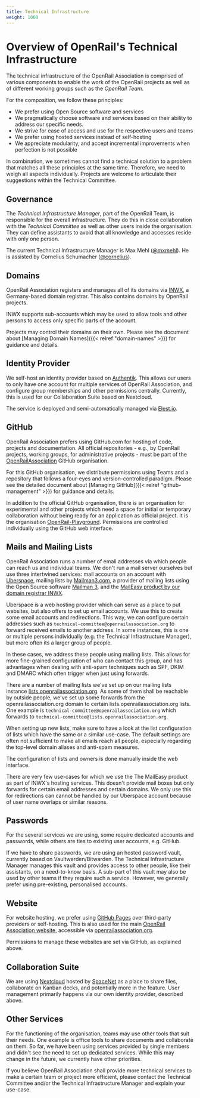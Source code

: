 ```yaml
---
title: Technical Infrastructure
weight: 1000
---
```


# Overview of OpenRail's Technical Infrastructure

The technical infrastructure of the OpenRail Association is comprised of various components to enable the work of the OpenRail projects as well as of different working groups such as the *OpenRail Team*.

For the composition, we follow these principles:

* We prefer using Open Source software and services
* We pragmatically choose software and services based on their ability to address our specific needs.
* We strive for ease of access and use for the respective users and teams
* We prefer using hosted services instead of self-hosting
* We appreciate modularity, and accept incremental improvements when perfection is not possible

In combination, we sometimes cannot find a technical solution to a problem that matches all these principles at the same time. Therefore, we need to weigh all aspects individually. Projects are welcome to articulate their suggestions within the Technical Committee.

## Governance

The *Technical Infrastructure Manager*, part of the OpenRail Team, is responsible for the overall infrastructure. They do this in close collaboration with the *Technical Committee* as well as other users inside the organisation. They can define assistants to avoid that all knowledge and accesses reside with only one person.

The current Technical Infrastructure Manager is Max Mehl ([@mxmehl](https://github.com/mxmehl)). He is assisted by Cornelius Schumacher ([@cornelius](https://github.com/cornelius)).

## Domains

OpenRail Association registers and manages all of its domains via [INWX](https://www.inwx.com/), a Germany-based domain registrar. This also contains domains by OpenRail projects.

INWX supports sub-accounts which may be used to allow tools and other persons to access only specific parts of the account.

Projects may control their domains on their own. Please see the document about [Managing Domain Names]({{< relref "domain-names" >}}) for guidance and details.

## Identity Provider

We self-host an identity provider based on [Authentik](https://github.com/goauthentik/authentik/). This allows our users to only have one account for multiple services of OpenRail Association, and configure group memberships and other permissions centrally. Currently, this is used for our Collaboration Suite based on Nextcloud.

The service is deployed and semi-automatically managed via [Elest.io](https://elest.io/).

## GitHub

OpenRail Association prefers using GitHub.com for hosting of code, projects and documentation. All official repositories - e.g., by OpenRail projects, working groups, for administrative projects - must be part of the [OpenRailAssociation](https://github.com/OpenRailAssociation) GitHub organisation.

For this GitHub organisation, we distribute permissions using Teams and a repository that follows a four-eyes and version-controlled paradigm. Please see the detailed document about [Managing GitHub]({{< relref "github-management" >}}) for guidance and details.

In addition to the official GitHub organisation, there is an organisation for experimental and other projects which need a space for initial or temporary collaboration without being ready for an application as official project. It is the organisation [OpenRail-Playground](https://github.com/OpenRail-Playground). Permissions are controlled individually using the GitHub web interface.

## Mails and Mailing Lists

OpenRail Association runs a number of email addresses via which people can reach us and individual teams. We don't run a mail server ourselves but use three intertwined services: mail accounts on an account with [Uberspace](https://uberspace.de), mailing lists by [Mailman3.com](https://mailman3.com), a provider of mailing lists using the Open Source software [Mailman 3](https://docs.mailman3.org/), and the [MailEasy product by our domain registrar INWX](https://www.inwx.de/en/hosting).

Uberspace is a web hosting provider which can serve as a place to put websites, but also offers to set up email accounts. We use this to create some email accounts and redirections. This way, we can configure certain addresses such as `technical-committee@openrailassociation.org` to forward received emails to another address. In some instances, this is one or multiple persons individually (e.g. the Technical Infrastructure Manager), but more often its a larger group of people.

In these cases, we address these people using mailing lists. This allows for more fine-grained configuration of who can contact this group, and has advantages when dealing with anti-spam techniques such as SPF, DKIM and DMARC which often trigger when just using forwards.

There are a number of mailing lists we've set up on our mailing lists instance [lists.openrailassociation.org](https://lists.openrailassociation.org). As some of them shall be reachable by outside people, we've set up some forwards from the openrailassociation.org domain to certain lists.openrailassociation.org lists. One example is `technical-committee@openrailassociation.org` which forwards to `technical-committee@lists.openrailassociation.org`.

When setting up new lists, make sure to have a look at the list configuration of lists which have the same or a similar use-case. The default settings are often not sufficient to make all emails reach all people, especially regarding the top-level domain aliases and anti-spam measures.

The configuration of lists and owners is done manually inside the web interface.

There are very few use-cases for which we use the The MailEasy product as part of INWX's hosting services. This doesn't provide mail boxes but only forwards for certain email addresses and certain domains. We only use this for redirections can cannot be handled by our Uberspace account because of user name overlaps or similar reasons.

## Passwords

For the several services we are using, some require dedicated accounts and passwords, while others are ties to existing user accounts, e.g. GitHub.

If we have to share passwords, we are using an hosted password vault, currently based on Vaultwarden/Bitwarden. The Technical Infrastructure Manager manages this vault and provides access to other people, like their assistants, on a need-to-know basis. A sub-part of this vault may also be used by other teams if they require such a service. However, we generally prefer using pre-existing, personalised accounts.

## Website

For website hosting, we prefer using [GitHub Pages](https://pages.github.com/) over third-party providers or self-hosting. This is also used for the main [OpenRail Association website](https://github.com/OpenRailAssociation/website), accessible via [openrailassociation.org](https://openrailassociation.org).

Permissions to manage these websites are set via GitHub, as explained above.

## Collaboration Suite

We are using [Nextcloud](https://nextcloud.com/) hosted by [SpaceNet](https://www.space.net/) as a place to share files, collaborate on Kanban decks, and potentially more in the feature. User management primarily happens via our own identity provider, described above.

## Other Services

For the functioning of the organisation, teams may use other tools that suit their needs. One example is office tools to share documents and collaborate on them. So far, we have been using services provided by single members and didn't see the need to set up dedicated services. While this may change in the future, we currently have other priorities.

If you believe OpenRail Association shall provide more technical services to make a certain team or project more efficient, please contact the Technical Committee and/or the Technical Infrastructure Manager and explain your use-case.
